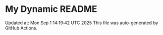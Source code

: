 # My Dynamic README
Updated at: Mon Sep  1 14:19:42 UTC 2025
This file was auto-generated by GitHub Actions.
